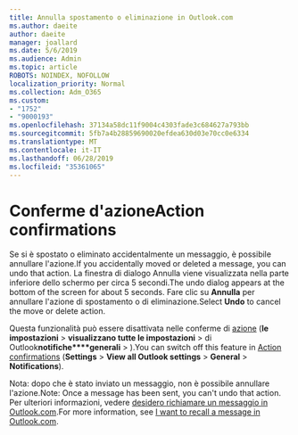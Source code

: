 ```yaml
---
title: Annulla spostamento o eliminazione in Outlook.com
ms.author: daeite
author: daeite
manager: joallard
ms.date: 5/6/2019
ms.audience: Admin
ms.topic: article
ROBOTS: NOINDEX, NOFOLLOW
localization_priority: Normal
ms.collection: Adm_O365
ms.custom:
- "1752"
- "9000193"
ms.openlocfilehash: 37134a58dc11f9004c4303fade3c684627a793bb
ms.sourcegitcommit: 5fb7a4b28859690020efdea630d03e70cc0e6334
ms.translationtype: MT
ms.contentlocale: it-IT
ms.lasthandoff: 06/28/2019
ms.locfileid: "35361065"
---
```

# <a name="action-confirmations"></a><span data-ttu-id="aae9e-102">Conferme d'azione</span><span class="sxs-lookup"><span data-stu-id="aae9e-102">Action confirmations</span></span>

<span data-ttu-id="aae9e-103">Se si è spostato o eliminato accidentalmente un messaggio, è possibile annullare l'azione.</span><span class="sxs-lookup"><span data-stu-id="aae9e-103">If you accidentally moved or deleted a message, you can undo that action.</span></span> <span data-ttu-id="aae9e-104">La finestra di dialogo Annulla viene visualizzata nella parte inferiore dello schermo per circa 5 secondi.</span><span class="sxs-lookup"><span data-stu-id="aae9e-104">The undo dialog appears at the bottom of the screen for about 5 seconds.</span></span> <span data-ttu-id="aae9e-105">Fare clic su **Annulla** per annullare l'azione di spostamento o di eliminazione.</span><span class="sxs-lookup"><span data-stu-id="aae9e-105">Select **Undo** to cancel the move or delete action.</span></span>

<span data-ttu-id="aae9e-106">Questa funzionalità può essere disattivata nelle conferme di [azione](https://outlook.live.com/mail/options/general/notifications) (**le impostazioni** > **visualizzano tutte le impostazioni** > di Outlook**notifiche\*\*\*\*generali** > ).</span><span class="sxs-lookup"><span data-stu-id="aae9e-106">You can switch off this feature in [Action confirmations](https://outlook.live.com/mail/options/general/notifications) (**Settings** > **View all Outlook settings** > **General** > **Notifications**).</span></span>

<span data-ttu-id="aae9e-107">Nota: dopo che è stato inviato un messaggio, non è possibile annullare l'azione.</span><span class="sxs-lookup"><span data-stu-id="aae9e-107">Note: Once a message has been sent, you can't undo that action.</span></span> <span data-ttu-id="aae9e-108">Per ulteriori informazioni, vedere [desidero richiamare un messaggio in Outlook.com](https://support.office.com/article/c069ddde-5282-4085-8f4c-d7b133324f8a).</span><span class="sxs-lookup"><span data-stu-id="aae9e-108">For more information, see [I want to recall a message in Outlook.com](https://support.office.com/article/c069ddde-5282-4085-8f4c-d7b133324f8a).</span></span>